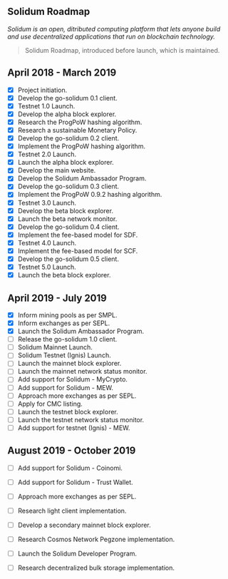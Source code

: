 ## Solidum Roadmap

*Solidum is an open, ditributed computing platform that lets anyone build and use decentralized applications that run on blockchain technology.*

> Solidum Roadmap, introduced before launch, which is maintained.

## April 2018 - March 2019

- [x] Project initiation.
- [x] Develop the go-solidum 0.1 client.
- [x] Testnet 1.0 Launch.
- [x] Develop the alpha block explorer.
- [x] Research the ProgPoW hashing algorithm.
- [x] Research a sustainable Monetary Policy.
- [x] Develop the go-solidum 0.2 client.
- [x] Implement the ProgPoW hashing algorithm.
- [x] Testnet 2.0 Launch.
- [x] Launch the alpha block explorer.
- [x] Develop the main website.
- [x] Develop the Solidum Ambassador Program.
- [x] Develop the go-solidum 0.3 client.
- [x] Implement the ProgPoW 0.9.2 hashing algorithm.
- [x] Testnet 3.0 Launch.
- [x] Develop the beta block explorer.
- [x] Launch the beta network monitor.
- [x] Develop the go-solidum 0.4 client.
- [x] Implement the fee-based model for SDF.
- [x] Testnet 4.0 Launch.
- [x] Implement the fee-based model for SCF.
- [x] Develop the go-solidum 0.5 client.
- [x] Testnet 5.0 Launch.
- [x] Launch the beta block explorer.

## April 2019 - July 2019

- [x] Inform mining pools as per SMPL.
- [x] Inform exchanges as per SEPL.
- [x] Launch the Solidum Ambassador Program.
- [ ] Release the go-solidum 1.0 client.
- [ ] Solidum Mainnet Launch.
- [ ] Solidum Testnet (Ignis) Launch.
- [ ] Launch the mainnet block explorer.
- [ ] Launch the mainnet network status monitor.
- [ ] Add support for Solidum - MyCrypto.
- [ ] Add support for Solidum - MEW.
- [ ] Approach more exchanges as per SEPL.
- [ ] Apply for CMC listing.
- [ ] Launch the testnet block explorer.
- [ ] Launch the testnet network status monitor.
- [ ] Add support for testnet (Ignis) - MEW.

## August 2019 - October 2019

- [ ] Add support for Solidum - Coinomi.
- [ ] Add support for Solidum - Trust Wallet.
- [ ] Approach more exchanges as per SEPL.
- [ ] Research light client implementation.
- [ ] Develop a secondary mainnet block explorer.
- [ ] Research Cosmos Network Pegzone implementation.
- [ ] Launch the Solidum Developer Program.
- [ ] Research decentralized bulk storage implementation.

